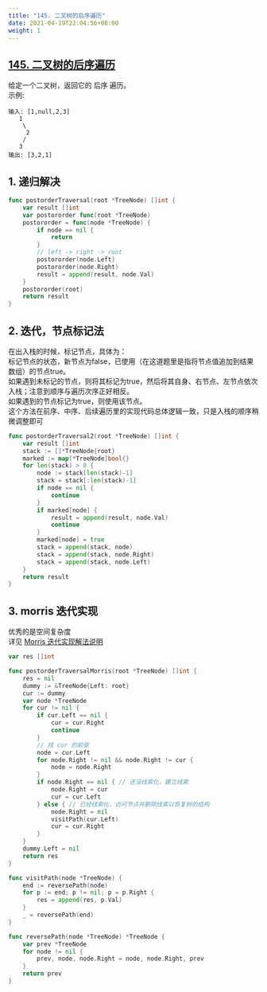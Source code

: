 ```yaml
---
title: "145. 二叉树的后序遍历"
date: 2021-04-19T22:04:56+08:00
weight: 1
---
```


## [145. 二叉树的后序遍历](https://leetcode-cn.com/problems/binary-tree-postorder-traversal)
给定一个二叉树，返回它的 后序 遍历。    
示例:
```
输入: [1,null,2,3]
   1
    \
     2
    /
   3    
输出: [3,2,1]
```
## 1. 递归解决
```go
func postorderTraversal(root *TreeNode) []int {
	var result []int
	var postororder func(root *TreeNode)
	postororder = func(node *TreeNode) {
		if node == nil {
			return
		}
		// left -> right -> root
		postororder(node.Left)
		postororder(node.Right)
		result = append(result, node.Val)
	}
	postororder(root)
	return result
}
```
## 2. 迭代，节点标记法
在出入栈的时候，标记节点，具体为：    
标记节点的状态，新节点为false，已使用（在这道题里是指将节点值追加到结果数组）的节点true。    
如果遇到未标记的节点，则将其标记为true，然后将其自身、右节点、左节点依次入栈；注意到顺序与遍历次序正好相反。    
如果遇到的节点标记为true，则使用该节点。    
这个方法在前序、中序、后续遍历里的实现代码总体逻辑一致，只是入栈的顺序稍微调整即可
```go
func postorderTraversal2(root *TreeNode) []int {
	var result []int
	stack := []*TreeNode{root}
	marked := map[*TreeNode]bool{}
	for len(stack) > 0 {
		node := stack[len(stack)-1]
		stack = stack[:len(stack)-1]
		if node == nil {
			continue
		}
		if marked[node] {
			result = append(result, node.Val)
			continue
		}
		marked[node] = true
		stack = append(stack, node)
		stack = append(stack, node.Right)
		stack = append(stack, node.Left)
	}
	return result
}
```
## 3. morris 迭代实现
优秀的是空间复杂度    
详见 [Morris 迭代实现解法说明](../traversal/binary-tree-morris.md)
```go
var res []int

func postorderTraversalMorris(root *TreeNode) []int {
	res = nil
	dummy := &TreeNode{Left: root}
	cur := dummy
	var node *TreeNode
	for cur != nil {
		if cur.Left == nil {
			cur = cur.Right
			continue
		}
		// 找 cur 的前驱
		node = cur.Left
		for node.Right != nil && node.Right != cur {
			node = node.Right
		}
		if node.Right == nil { // 还没线索化，建立线索
			node.Right = cur
			cur = cur.Left
		} else { // 已经线索化，访问节点并删除线索以恢复树的结构
			node.Right = nil
			visitPath(cur.Left)
			cur = cur.Right
		}
	}
	dummy.Left = nil
	return res
}

func visitPath(node *TreeNode) {
	end := reversePath(node)
	for p := end; p != nil; p = p.Right {
		res = append(res, p.Val)
	}
	_ = reversePath(end)
}

func reversePath(node *TreeNode) *TreeNode {
	var prev *TreeNode
	for node != nil {
		prev, node, node.Right = node, node.Right, prev
	}
	return prev
}
```

